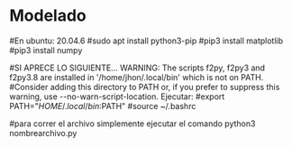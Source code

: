 # Modelado

#En ubuntu: 20.04.6
#sudo apt install python3-pip
#pip3 install matplotlib
#pip3 install numpy

#SI APRECE LO SIGUIENTE... WARNING: The scripts f2py, f2py3 and f2py3.8 are installed in '/home/jhon/.local/bin' which is not on PATH.
#Consider adding this directory to PATH or, if you prefer to suppress this warning, use --no-warn-script-location. Ejecutar:
#export PATH="$HOME/.local/bin:$PATH"
#source ~/.bashrc

#para correr el archivo simplemente ejecutar el comando python3 nombrearchivo.py
